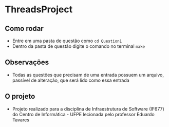 # ThreadsProject

## Como rodar

- Entre em uma pasta de questão como `cd Question1`
- Dentro da pasta de questão digite o comando no terminal `make`

## Observações

- Todas as questões que precisam de uma entrada possuem um arquivo, passível de alteração, que será lido como essa entrada

## O projeto

- Projeto realizado para a disciplina de Infraestrutura de Software (IF677) do Centro de Informática - UFPE lecionada pelo professor Eduardo Tavares
